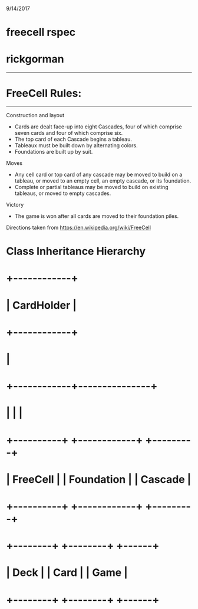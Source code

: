 9/14/2017
# freecell rspec
# rickgorman

-----------------
# FreeCell Rules:
-----------------
Construction and layout

* Cards are dealt face-up into eight Cascades, four of which comprise seven cards and four of which comprise six.
* The top card of each Cascade begins a tableau.
* Tableaux must be built down by alternating colors.
* Foundations are built up by suit.

Moves
* Any cell card or top card of any cascade may be moved to build on a tableau, or moved to an empty cell, an empty cascade, or its foundation.
* Complete or partial tableaus may be moved to build on existing tableaus, or moved to empty cascades.

Victory
* The game is won after all cards are moved to their foundation piles.

Directions taken from https://en.wikipedia.org/wiki/FreeCell


#  Class Inheritance Hierarchy
#
#                        +------------+
#                        | CardHolder |
#                        +------------+
#                              |
#                 +------------+---------------+
#                 |            |               |
#         +----------+   +------------+   +---------+
#         | FreeCell |   | Foundation |   | Cascade |
#         +----------+   +------------+   +---------+           
#
#
#         +--------+   +--------+   +------+
#         |  Deck  |   |  Card  |   | Game |
#         +--------+   +--------+   +------+
#
